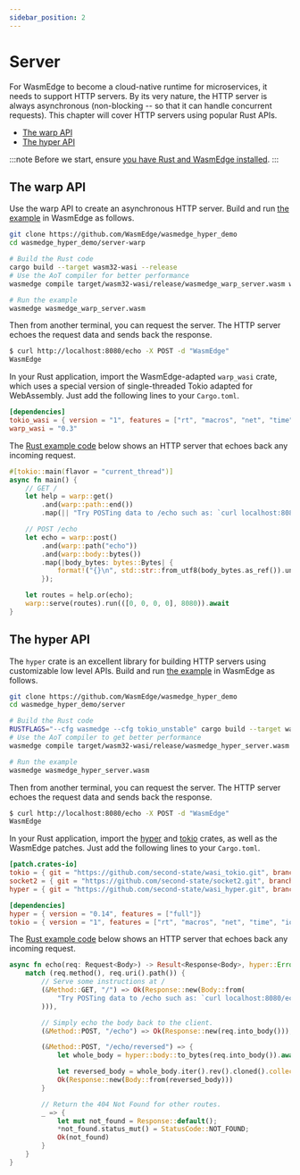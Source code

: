 ```yaml
---
sidebar_position: 2
---
```


# Server

For WasmEdge to become a cloud-native runtime for microservices, it needs to support HTTP servers. By its very nature, the HTTP server is always asynchronous (non-blocking -- so that it can handle concurrent requests). This chapter will cover HTTP servers using popular Rust APIs.

- [The warp API](#the-warp-api)
- [The hyper API](#the-hyper-api)

<!-- prettier-ignore -->
:::note
Before we start, ensure [you have Rust and WasmEdge installed](../setup.md).
:::

## The warp API

Use the warp API to create an asynchronous HTTP server. Build and run [the example](https://github.com/WasmEdge/wasmedge_hyper_demo/blob/main/server-warp/) in WasmEdge as follows.

```bash
git clone https://github.com/WasmEdge/wasmedge_hyper_demo
cd wasmedge_hyper_demo/server-warp

# Build the Rust code
cargo build --target wasm32-wasi --release
# Use the AoT compiler for better performance
wasmedge compile target/wasm32-wasi/release/wasmedge_warp_server.wasm wasmedge_warp_server.wasm

# Run the example
wasmedge wasmedge_warp_server.wasm
```

Then from another terminal, you can request the server. The HTTP server echoes the request data and sends back the response.

```bash
$ curl http://localhost:8080/echo -X POST -d "WasmEdge"
WasmEdge
```

In your Rust application, import the WasmEdge-adapted `warp_wasi` crate, which uses a special version of single-threaded Tokio adapted for WebAssembly. Just add the following lines to your `Cargo.toml`.

```toml
[dependencies]
tokio_wasi = { version = "1", features = ["rt", "macros", "net", "time", "io-util"]}
warp_wasi = "0.3"
```

The [Rust example code](https://github.com/WasmEdge/wasmedge_hyper_demo/blob/main/server-warp/src/main.rs) below shows an HTTP server that echoes back any incoming request.

```rust
#[tokio::main(flavor = "current_thread")]
async fn main() {
    // GET /
    let help = warp::get()
        .and(warp::path::end())
        .map(|| "Try POSTing data to /echo such as: `curl localhost:8080/echo -XPOST -d 'hello world'`\n");

    // POST /echo
    let echo = warp::post()
        .and(warp::path("echo"))
        .and(warp::body::bytes())
        .map(|body_bytes: bytes::Bytes| {
            format!("{}\n", std::str::from_utf8(body_bytes.as_ref()).unwrap())
        });

    let routes = help.or(echo);
    warp::serve(routes).run(([0, 0, 0, 0], 8080)).await
}
```

## The hyper API

The `hyper` crate is an excellent library for building HTTP servers using customizable low level APIs. Build and run [the example](https://github.com/WasmEdge/wasmedge_hyper_demo/blob/main/server/) in WasmEdge as follows.

```bash
git clone https://github.com/WasmEdge/wasmedge_hyper_demo
cd wasmedge_hyper_demo/server

# Build the Rust code
RUSTFLAGS="--cfg wasmedge --cfg tokio_unstable" cargo build --target wasm32-wasi --release
# Use the AoT compiler to get better performance
wasmedge compile target/wasm32-wasi/release/wasmedge_hyper_server.wasm wasmedge_hyper_server.wasm

# Run the example
wasmedge wasmedge_hyper_server.wasm
```

Then from another terminal, you can request the server. The HTTP server echoes the request data and sends back the response.

```bash
$ curl http://localhost:8080/echo -X POST -d "WasmEdge"
WasmEdge
```

In your Rust application, import the [hyper](https://crates.io/crates/hyper) and [tokio](https://crates.io/crates/tokio) crates, as well as the WasmEdge patches. Just add the following lines to your `Cargo.toml`.

```toml
[patch.crates-io]
tokio = { git = "https://github.com/second-state/wasi_tokio.git", branch = "v1.36.x" }
socket2 = { git = "https://github.com/second-state/socket2.git", branch = "v0.5.x" }
hyper = { git = "https://github.com/second-state/wasi_hyper.git", branch = "v0.14.x" }

[dependencies]
hyper = { version = "0.14", features = ["full"]}
tokio = { version = "1", features = ["rt", "macros", "net", "time", "io-util"]}
```

The [Rust example code](https://github.com/WasmEdge/wasmedge_hyper_demo/blob/main/server/src/main.rs) below shows an HTTP server that echoes back any incoming request.

```rust
async fn echo(req: Request<Body>) -> Result<Response<Body>, hyper::Error> {
    match (req.method(), req.uri().path()) {
        // Serve some instructions at /
        (&Method::GET, "/") => Ok(Response::new(Body::from(
            "Try POSTing data to /echo such as: `curl localhost:8080/echo -XPOST -d 'hello world'`",
        ))),

        // Simply echo the body back to the client.
        (&Method::POST, "/echo") => Ok(Response::new(req.into_body())),

        (&Method::POST, "/echo/reversed") => {
            let whole_body = hyper::body::to_bytes(req.into_body()).await?;

            let reversed_body = whole_body.iter().rev().cloned().collect::<Vec<u8>>();
            Ok(Response::new(Body::from(reversed_body)))
        }

        // Return the 404 Not Found for other routes.
        _ => {
            let mut not_found = Response::default();
            *not_found.status_mut() = StatusCode::NOT_FOUND;
            Ok(not_found)
        }
    }
}
```
